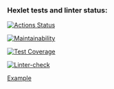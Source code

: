 ### Hexlet tests and linter status:
[![Actions Status](https://github.com/MishchenkoArV/python-project-lvl1/workflows/hexlet-check/badge.svg)](https://github.com/MishchenkoArV/python-project-lvl1/actions)

[![Maintainability](https://api.codeclimate.com/v1/badges/a99a88d28ad37a79dbf6/maintainability)](https://codeclimate.com/github/codeclimate/codeclimate/maintainability)

[![Test Coverage](https://api.codeclimate.com/v1/badges/a99a88d28ad37a79dbf6/test_coverage)](https://codeclimate.com/github/codeclimate/codeclimate/test_coverage)

[![Linter-check](https://github.com/MishchenkoArV/python-project-lvl1/workflows/spell-check.yml/badge.svg?event=push)](https://github.com/MishchenkoArV/python-project-lvl1/actions)

<a href="https://asciinema.org/connect/352f0d2b-2cc8-49f8-a97d-e48964216b31">Example</a>
